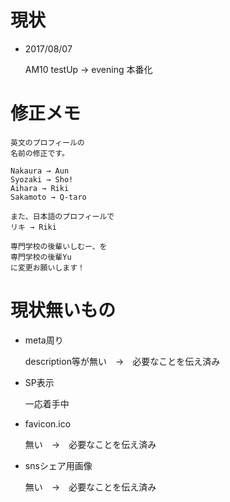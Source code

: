 # 現状
- 2017/08/07

    AM10 testUp → evening 本番化

# 修正メモ
    英文のプロフィールの
    名前の修正です。

    Nakaura → Aun
    Syozaki → Sho!
    Aihara → Riki
    Sakamoto → Q-taro

    また、日本語のプロフィールで
    リキ → Riki

    専門学校の後輩いしむー、を
    専門学校の後輩Yu
    に変更お願いします！

# 現状無いもの
- meta周り

    description等が無い　→　必要なことを伝え済み

- SP表示

    一応着手中

- favicon.ico

    無い　→　必要なことを伝え済み

- snsシェア用画像

    無い　→　必要なことを伝え済み